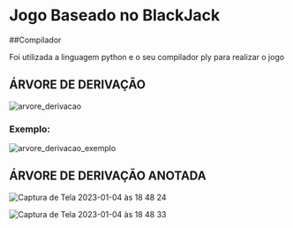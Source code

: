 # Jogo Baseado no BlackJack

##Compilador

Foi utilizada a linguagem python e o seu compilador ply para realizar o jogo
 
## ÁRVORE DE DERIVAÇÃO 
![arvore_derivacao](https://user-images.githubusercontent.com/82409861/210656637-d360806e-d0fa-4bdd-ba5d-fe10aaf5e6a9.jpeg)

### Exemplo: 
![arvore_derivacao_exemplo](https://user-images.githubusercontent.com/82409861/210656772-5b8c1a9f-fc8e-4ee1-b125-29e6ae16715f.png)

## ÁRVORE DE DERIVAÇÃO ANOTADA
![Captura de Tela 2023-01-04 às 18 48 24](https://user-images.githubusercontent.com/82409861/210656952-a3c672eb-e015-487f-95c4-0c04931c3775.png)

![Captura de Tela 2023-01-04 às 18 48 33](https://user-images.githubusercontent.com/82409861/210656987-6ab008e7-3d14-485b-9fd4-d099bf05e72e.png)
